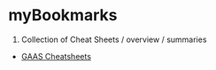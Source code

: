 # myBookmarks

1. Collection of Cheat Sheets / overview / summaries
  - [GAAS Cheatsheets](https://github.com/NBISweden/GAAS/tree/master/annotation/CheatSheet)
  

